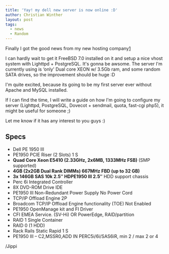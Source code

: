```yaml
---
title: 'Yay! my dell new server is now online :D'
author: Christian Winther
layout: post
tags:
  - news
  - Random
---
```

Finally I got the good news from my new hosting company[1]

I can hardly wait to get it FreeBSD 7.0 installed on it and setup a nice vhost system with Lighttpd + PostgreSQL. It's gonna be awsome.
The server I'm currently using is &#8216;only' Dual core XEON w/ 3.5Gb ram, and some random SATA drives, so the improvement should be huge :D

I'm quite excited, because its going to be my first server ever without Apache and MySQL installed.

If I can find the time, I will write a guide on how I'm going to configure my server (Lighttpd, PostgreSQL, Dovecot + sendmail, quota, fast-cgi php5), it might be useful for someone ;)

Let me know if it has any interest to you guys :)

## Specs

- Dell PE 1950 III
- PE1950 PCIE Riser (2 Slots) 1 S
- **Quad Core Xeon E5410 (2.33GHz, 2x6MB, 1333MHz FSB)** (SMP supported)
- **4GB (2x2GB Dual Rank DIMMs) 667MHz FBD (up to 32 GB)**
- **3x 146GB SAS 10k 2.5&#8243; HDPE1950 III 2.5&#8243;** HDD support chassis
- Perc 6i Integrated Controller
- 8X DVD-ROM Drive IDE
- PE1950 III Non-Redundant Power Supply No Power Cord
- TCP/IP Offload Engine 2P
- Broadcom TCP/IP Offload Engine functionality (TOE) Not Enabled
- PE1950 OpenManage kit and FI Driver
- CFI EMEA Service. (SV-Hi) OR PowerEdge, RAID/partition
- RAID 1 Single Container
- RAID 0 (1 HDD)
- Rack Rails Static Rapid 1 S
- PE1950 III &#8211; C2,MSSR0,ADD IN PERC5i/6i/SAS6iR, min 2 / max 2 or 4

/Jippi

 [1]: http://www.logiqit.com
 [2]: http://www.kosmosgrafisk.dk
